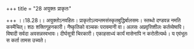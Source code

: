 +++
title = "28 अयुक्तः प्राकृतः"

+++
।।18.28।। अयुक्तोऽनवहितः। प्राकृतोऽत्यन्तमसंस्कृतबुद्धिर्बालसमः। स्तब्धो
दण्डवन्न नमति कस्मैचित्। शठः शक्तिगूहनकारी। नैष्कृतिको वञ्चकः परावमानी
वा। अलसः अप्रवृत्तिशीलः कर्तव्येष्वपि। विषादी सर्वदा अवसन्नस्वभावः।
दीर्घसूत्री चिरकारी। एकाहसाध्यं कार्यं मासेनापि न करोतीत्यर्थः। य
एवंभूतः स कर्ता तामस उच्यते।
